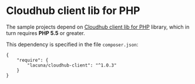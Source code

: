 Cloudhub client lib for PHP
=================================

The sample projects depend on [Cloudhub client lib for PHP](https://github.com/LacunaSoftware/cloudHubPhpClient) library, which in
turn requires **PHP 5.5** or greater.

This dependency is specified in the file `composer.json`:

	{
		"require": {
			"lacuna/cloudhub-client": "^1.0.3"
		}
	}